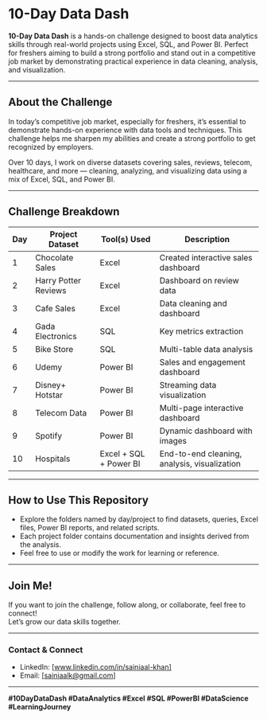 # 10-Day Data Dash

**10-Day Data Dash** is a hands-on challenge designed to boost data analytics skills through real-world projects using Excel, SQL, and Power BI. Perfect for freshers aiming to build a strong portfolio and stand out in a competitive job market by demonstrating practical experience in data cleaning, analysis, and visualization.

---

## About the Challenge

In today’s competitive job market, especially for freshers, it’s essential to demonstrate hands-on experience with data tools and techniques. This challenge helps me sharpen my abilities and create a strong portfolio to get recognized by employers.

Over 10 days, I work on diverse datasets covering sales, reviews, telecom, healthcare, and more — cleaning, analyzing, and visualizing data using a mix of Excel, SQL, and Power BI.

---

## Challenge Breakdown

| Day | Project Dataset           | Tool(s) Used           | Description                           |
|------|--------------------------|-----------------------|-------------------------------------|
| 1    | Chocolate Sales           | Excel                 | Created interactive sales dashboard |
| 2    | Harry Potter Reviews      | Excel                 | Dashboard on review data             |
| 3    | Cafe Sales                | Excel                 | Data cleaning and dashboard         |
| 4    | Gada Electronics          | SQL                   | Key metrics extraction              |
| 5    | Bike Store                | SQL                   | Multi-table data analysis           |
| 6    | Udemy                     | Power BI              | Sales and engagement dashboard      |
| 7    | Disney+ Hotstar           | Power BI              | Streaming data visualization        |
| 8    | Telecom Data              | Power BI              | Multi-page interactive dashboard    |
| 9    | Spotify                   | Power BI              | Dynamic dashboard with images       |
| 10   | Hospitals                 | Excel + SQL + Power BI | End-to-end cleaning, analysis, visualization |

---

## How to Use This Repository

- Explore the folders named by day/project to find datasets, queries, Excel files, Power BI reports, and related scripts.  
- Each project folder contains documentation and insights derived from the analysis.  
- Feel free to use or modify the work for learning or reference.

---

## Join Me!

If you want to join the challenge, follow along, or collaborate, feel free to connect!  
Let’s grow our data skills together.

---

### Contact & Connect
 
- LinkedIn: [www.linkedin.com/in/sainiaal-khan]  
- Email: [sainiaalk@gmail.com]
---

**#10DayDataDash #DataAnalytics #Excel #SQL #PowerBI #DataScience #LearningJourney**
